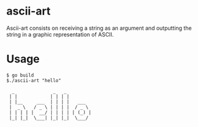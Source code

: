 # ascii-art
Ascii-art consists on receiving a string as an argument and outputting the string in a graphic representation of ASCII.

# Usage
```
$ go build
$./ascii-art "hello"

  _              _   _
 | |            | | | |
 | |__     ___  | | | |   ___
 |  _ \   / _ \ | | | |  / _ \
 | | | | |  __/ | | | | | (_) |
 |_| |_|  \___| |_| |_|  \___/
```
